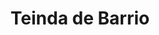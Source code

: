 ---
title: "Teinda de Barrio"
url: /ciudad-satelite/teinda-de-barrio-calle-mallco-mayta/
shop: comodidad
---